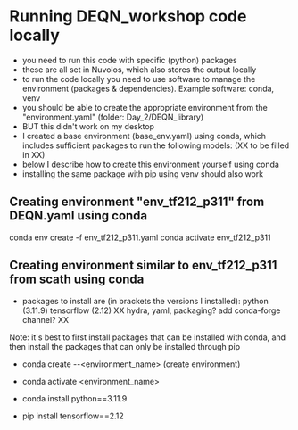 # Running DEQN_workshop code locally
- you need to run this code with specific (python) packages
- these are all set in Nuvolos, which also stores the output locally
- to run the code locally you need to use software to manage the environment (packages & dependencies). Example software: conda, venv
- you should be able to create the appropriate environment from the "environment.yaml" (folder: Day_2/DEQN_library)
- BUT this didn't work on my desktop
- I created a base environment (base_env.yaml) using conda, which includes sufficient packages to run the following models: (XX to be filled in XX)
- below I describe how to create this environment yourself using conda
- installing the same package with pip using venv should also work


## Creating environment "env_tf212_p311" from DEQN.yaml using conda
conda env create -f env_tf212_p311.yaml
conda activate env_tf212_p311

## Creating environment similar to env_tf212_p311 from scath using conda
- packages to install are (in brackets the versions I installed):
python (3.11.9)
tensorflow (2.12)
XX hydra, yaml, packaging? add conda-forge channel? XX

Note: it's best to first install packages that can be installed with conda, and then install the packages that can only be installed through pip
- conda create --<environment_name> (create environment)
- conda activate <environment_name>
- conda install python==3.11.9

- pip install tensorflow==2.12